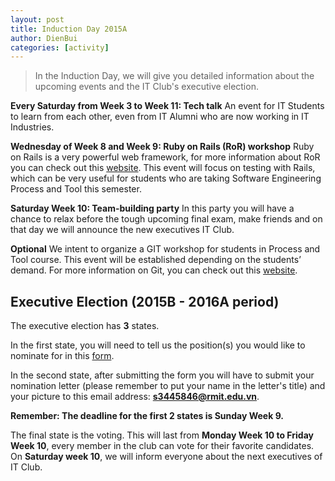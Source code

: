 ```yaml
---
layout: post
title: Induction Day 2015A
author: DienBui
categories: [activity]
---
```


> In the Induction Day, we will give you detailed information
> about the upcoming events and the IT Club's executive election.

**Every Saturday from Week 3 to Week 11: Tech talk** 
An event for IT Students to learn from each other, even 
from IT Alumni who are now working in IT Industries.

**Wednesday of Week 8 and Week 9: Ruby on Rails (RoR) workshop** 
Ruby on Rails is a very powerful web framework, for more information about RoR 
you can check out this [website](http://rubyonrails.org/). This event will focus on testing with Rails, 
which can be very useful for students who are taking Software Engineering 
Process and Tool this semester.

**Saturday Week 10: Team-building party** 
In this party you will have a chance to relax before the tough upcoming final exam, 
make friends and on that day we will announce the new executives  IT Club.   

**Optional** 
We intent to organize a GIT workshop for students in Process and Tool course. 
This event will be established depending on the students’ demand. For more 
information on Git, you can check out this [website](http://www.git-scm.com/).   


## Executive Election (2015B - 2016A period)
The executive election has **3** states. 

In the first state, you will need to tell us the position(s) you would like to 
nominate for in this [form](http://goo.gl/gYvnUa). 

In the second state, after submitting the form you will have to submit your nomination 
letter (please remember to put your name in the letter's title) and your picture to this 
email address: **s3445846@rmit.edu.vn**.

**Remember: The deadline for the first 2 states is Sunday Week 9.**

The final state is the voting. This will last from **Monday Week 10 to Friday Week 10**, 
every member in the club can vote for their favorite candidates. On **Saturday week 10**, 
we will inform everyone about the next executives of IT Club.